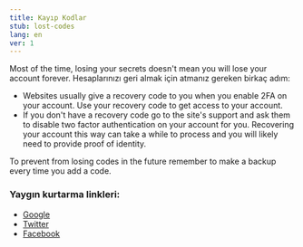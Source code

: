 ```yaml
---
title: Kayıp Kodlar
stub: lost-codes
lang: en
ver: 1
---
```


Most of the time, losing your secrets doesn't mean you will lose your account forever. Hesaplarınızı geri almak için atmanız gereken birkaç adım:

- Websites usually give a recovery code to you when you enable 2FA on your account. Use your recovery code to get access to your account.
- If you don't have a recovery code go to the site's support and ask them to disable two factor authentication on your account for you. Recovering your account this way can take a while to process and you will likely need to provide proof of identity.

To prevent from losing codes in the future remember to make a backup every time you add a code.

### Yaygın kurtarma linkleri:

- [Google](https://support.google.com/accounts/answer/185834)
- [Twitter](https://help.twitter.com/en/managing-your-account/issues-with-login-authentication)
- [Facebook](https://www.facebook.com/help/147926301947841)